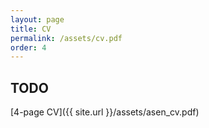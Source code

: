 ```yaml
---
layout: page
title: CV
permalink: /assets/cv.pdf
order: 4
---
```


<h2>TODO</h2>

[4-page CV]({{ site.url }}/assets/asen_cv.pdf)
